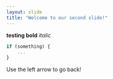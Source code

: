 ```yaml
---
layout: slide
title: "Welcome to our second slide!"
---
```

**testing bold**
*italic*

````javascript
if (something) {
    ...
}
````

Use the left arrow to go back!
